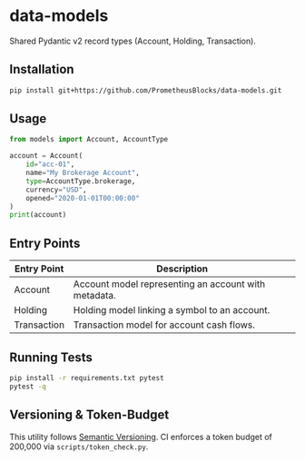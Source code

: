 # data-models

Shared Pydantic v2 record types (Account, Holding, Transaction).

## Installation

```bash
pip install git+https://github.com/PrometheusBlocks/data-models.git
```

## Usage

```python
from models import Account, AccountType

account = Account(
    id="acc-01",
    name="My Brokerage Account",
    type=AccountType.brokerage,
    currency="USD",
    opened="2020-01-01T00:00:00"
)
print(account)
```

## Entry Points

| Entry Point | Description                                          |
|-------------|------------------------------------------------------|
| Account     | Account model representing an account with metadata. |
| Holding     | Holding model linking a symbol to an account.        |
| Transaction | Transaction model for account cash flows.            |

## Running Tests

```bash
pip install -r requirements.txt pytest
pytest -q
```

## Versioning & Token-Budget

This utility follows [Semantic Versioning](https://semver.org/). CI enforces a token budget of 200,000 via `scripts/token_check.py`.